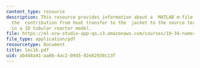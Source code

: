 ```yaml
---
content_type: resource
description: This resource provides information about a  MATLAB m-file that calculates
  the  contribution from heat transfer to the  jacket to the source term and its Jacobian
  in a 1D tubular reactor model.
file: https://ol-ocw-studio-app-qa.s3.amazonaws.com/courses/10-34-numerical-methods-applied-to-chemical-engineering-fall-2005/ab448a41aa864ac2094502e82938c13f_lec16.pdf
file_type: application/pdf
resourcetype: Document
title: lec16.pdf
uid: ab448a41-aa86-4ac2-0945-02e82938c13f
---
```


